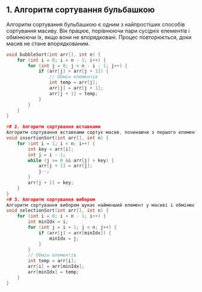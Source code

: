 ## 1. Алгоритм сортування бульбашкою 

Алгоритм сортування бульбашкою є одним з найпростіших способів сортування масиву. Він працює, порівнюючи пари сусідніх елементів і обмінюючи їх, якщо вони не впорядковані.
Процес повторюється, доки масив не стане впорядкованим.

```cpp
void bubbleSort(int arr[], int n) {
    for (int i = 0; i < n - 1; i++) {
        for (int j = 0; j < n - i - 1; j++) {
            if (arr[j] > arr[j + 1]) {
                // Обмін елементів
                int temp = arr[j];
                arr[j] = arr[j + 1];
                arr[j + 1] = temp;
            }
        }
    }
}

## 2. Алгоритм сортування вставками
Алгоритм сортування вставками сортує масив, починаючи з першого елементу. Він вставляє кожен елемент на відповідне місце серед уже впорядкованих елементів.
void insertionSort(int arr[], int n) {
    for (int i = 1; i < n; i++) {
        int key = arr[i];
        int j = i - 1;
        while (j >= 0 && arr[j] > key) {
            arr[j + 1] = arr[j];
            j--;
        }
        arr[j + 1] = key;
    }
}
## 3. Алгоритм сортування вибором
Алгоритм сортування вибором шукає найменший елемент у масиві і обмінює його з першим елементом. Потім він шукає другий найменший елемент і обмінює його з другим елементом, і так далі.
void selectionSort(int arr[], int n) {
    for (int i = 0; i < n - 1; i++) {
        int minIdx = i;
        for (int j = i + 1; j < n; j++) {
            if (arr[j] < arr[minIdx]) {
                minIdx = j;
            }
        }
        // Обмін елементів
        int temp = arr[i];
        arr[i] = arr[minIdx];
        arr[minIdx] = temp;
    }
}
